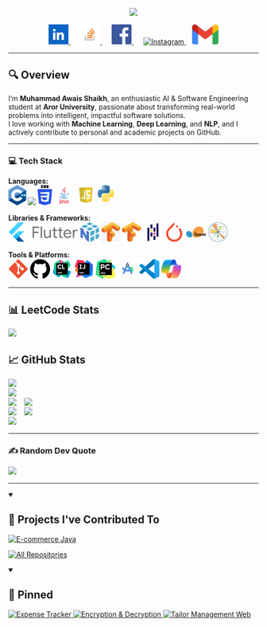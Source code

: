 <p align="center">
    <img src="https://readme-typing-svg.demolab.com/?lines=Hi%20there,%20I'm%20MUHAMMAD%20AWAIS%20SHAIKH&font=Fira%20Code&center=true&width=440&height=45&vCenter=true&pause=1000&size=30" />
</p>

<p align="center">
    <a href="https://linkedin.com/in/Awais-shaikh-a308ab287">
        <img src="assets/linkedIn.png" height="40" alt="LinkedIn">
    </a>&nbsp;&nbsp;&nbsp;&nbsp;
    <a href="https://stackoverflow.com/users/26632888">
        <img src="assets/stackoverflow.png" height="40" alt="Stack Overflow">
    </a>&nbsp;&nbsp;&nbsp;&nbsp;
    <a href="https://facebook.com/Awais.shaikh.1214">
        <img src="assets/facebook.png" height="40" alt="Facebook">
    </a>&nbsp;&nbsp;&nbsp;&nbsp;
    <a href="https://instagram.com/shaikhawais33358">
        <img src="assets/instagram.png" height="40" alt="Instagram">
    </a>&nbsp;&nbsp;
    <a href="mailto:shaikhawais33358@gmail.com">
        <img src="assets/gmail.png" height="40" alt="Gmail">
    </a>
</p>

---

## 🔍 Overview
I’m **Muhammad Awais Shaikh**, an enthusiastic AI & Software Engineering student at **Aror University**, passionate about transforming real-world problems into intelligent, impactful software solutions.  
I love working with **Machine Learning**, **Deep Learning**, and **NLP**, and I actively contribute to personal and academic projects on GitHub.

---

### 💻 Tech Stack  
**Languages:**  
<img src="assets/c++.png" height="40"/> <img src="assets/html.png" height="40"/> <img src="assets/css.png" height="40"/> <img src="assets/java.png" height="40"/> <img src="assets/javascript.png" height="40"/> <img src="assets/python.png" height="40"/>  

**Libraries & Frameworks:**  
<img src="assets/flutter.png" height="40"/> <img src="assets/numpy.png" height="40"/> <img src="assets/keras.png" height="40"/> <img src="assets/tensorflow.png" height="40"/> <img src="assets/pandas.png" height="40"/> <img src="assets/pytorch.png" height="40"/> <img src="assets/scikit-learn.png" height="40"/> <img src="assets/matplotlib.png" height="40"/>  

**Tools & Platforms:**  
<img src="assets/git.png" height="40"/> <img src="assets/githubicon.png" height="40"/> <img src="assets/CLion.png" height="40"/> <img src="assets/IntelliJIDEA.png" height="40"/> <img src="assets/PyCharm.png" height="40"/> <img src="assets/androidstudio.png" height="40"/> <img src="assets/vsCode.png" height="40"/> <img src="assets/copilot.png" height="40"/>  

---

## 📊 LeetCode Stats
<a href="https://leetcode.com/u/MuhammadAwais/">
    <img src="https://leetcard.jacoblin.cool/MuhammadAwais?theme=unicorn&ext=heatmap">
</a>

## 📈 GitHub Stats
<img src="https://github-profile-summary-cards.vercel.app/api/cards/stats?username=F23ARI42&theme=omni"><br>
<img src="https://github-readme-streak-stats.herokuapp.com/?user=F23ARI42&theme=omni&hide_border=false"><br>
<img src="https://github-readme-stats.vercel.app/api/top-langs/?username=F23ARI42&theme=omni&hide_border=false&layout=compact">&nbsp;&nbsp;&nbsp;
<img src="https://github-profile-summary-cards.vercel.app/api/cards/repos-per-language?username=F23ARI42&theme=omni"><br>
<img src="https://github-profile-summary-cards.vercel.app/api/cards/most-commit-language?username=F23ARI42&theme=omni">&nbsp;&nbsp;&nbsp;
<img src="https://github-profile-summary-cards.vercel.app/api/cards/productive-time?username=F23ARI42&theme=omni&utcOffset=+5"><br>
<img src="https://github-profile-summary-cards.vercel.app/api/cards/profile-details?username=F23ARI42&theme=omni">

---

### ✍️ Random Dev Quote
<img src="https://quotes-github-readme.vercel.app/api?type=vertical&quoteColor=ff79c6&authorColor=d8d8dd&backgroundColor=191622&symbolColor=e8df7a">

---

<details open>
  <summary><h2>📕 Projects I've Contributed To</h2></summary>
  <p align="left">
    <a href="https://github.com/asmahussain48/Ecommerce-Large-GUI-Based_-working-on-it-">
      <img width="278" src="https://denvercoder1-github-readme-stats.vercel.app/api/pin/?username=asmahussain48&repo=E-commerce-Java&theme=omni&bg_color=1F222E&title_color=F85D7F&hide_border=true&icon_color=F8D866&show_icons=false&show_description=false" alt="E-commerce Java">
    </a>
  </p>
  <p align="left">
    <a href="https://github.com/F23ARI42?tab=repositories&type=fork">
      <img alt="All Repositories" title="All Repositories" src="https://custom-icon-badges.demolab.com/badge/-Click%20Here%20For%20All%20My%20Forks-1F222E?style=for-the-badge&logoColor=white&logo=fork"/>
    </a>
  </p>
</details>

<details open>
  <summary><h2>📌 Pinned</h2></summary>
  <a href="https://github.com/F23ARI42/Expense-Tracker-Flutter">
    <img width="278" src="https://github-readme-stats.vercel.app/api/pin/?username=F23ARI42&repo=Expense-Tracker-Flutter&theme=omni" alt="Expense Tracker">
  </a>
  <a href="https://github.com/F23ARI42/Encryption-And-Description-using-Flask">
    <img width="278" src="https://github-readme-stats.vercel.app/api/pin/?username=F23ARI42&repo=Encryption-Description&theme=omni" alt="Encryption & Decryption">
  </a>
  <a href="https://github.com/F23ARI42/TailorManagementWeb">
    <img width="278" src="https://github-readme-stats.vercel.app/api/pin/?username=F23ARI42&repo=TailorManagementWeb&theme=omni" alt="Tailor Management Web">
  </a>
</details>

